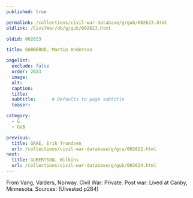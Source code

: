 ```yaml
---
published: true

permalink: /collections/civil-war-database/g/gub/002623.html
oldlink: /CivilWar/db/g/gub/002623.html

oldid: 002623

title: GUBBERUD, Martin Anderson

pagelist:
  exclude: false
  order: 2623
  image: 
  alt:
  caption:
  title:
  subtitle:      # Defaults to page subtitle
  teaser:

category: 
  - G 
  - GUB

previous:
  title: GRAE, Erik Trondsen
  url: /collections/civil-war-database/g/gra/002622.html  
next:
  title: GUBERTSON, Wilkins
  url: /collections/civil-war-database/g/gub/002624.html   
---
```

From Vang, Valders, Norway. Civil War: Private. Post war: Lived at Canby, Minnesota. Sources: (Ulvestad p284)